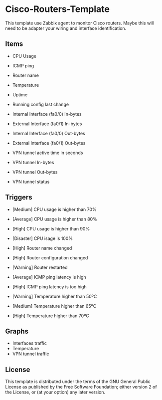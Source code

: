 Cisco-Routers-Template
=================

This template use Zabbix agent to monitor Cisco routers.
Maybe this will need to be adapter your wiring and interface identification.


Items
-----

  *  CPU Usage
  *  ICMP ping
  *  Router name
  *  Temperature
  *  Uptime
  *  Running config last change

  *  Internal Interface (fa0/0) In-bytes
  *  External Interface (fa0/1) In-bytes
  *  Internal Interface (fa0/0) Out-bytes
  *  External Interface (fa0/1) Out-bytes

  *  VPN tunnel active time in seconds
  *  VPN tunnel In-bytes
  *  VPN tunnel Out-bytes
  *  VPN tunnel status

 
Triggers
--------

  *  [Medium] CPU usage is higher than 70%
  *  [Average] CPU usage is higher than 80%
  *  [High] CPU usage is higher than 90%
  *  [Disaster] CPU isage is 100%

  *  [High] Router name changed
  *  [High] Router configuration changed
  *  [Warning] Router restarted

  *  [Average] ICMP ping latency is high
  *  [High] ICMP ping latency is too high
  
  *  [Warning] Temperature higher than 50ºC
  *  [Medium] Temperature higher than 65ºC
  *  [High] Temperature higher than 70ºC


Graphs
------

  *  Interfaces traffic
  *  Temperature
  *  VPN tunnel traffic


License
-------

This template is distributed under the terms of the GNU General Public License as published by the Free Software Foundation; either version 2 of the  License, or (at your option) any later version.